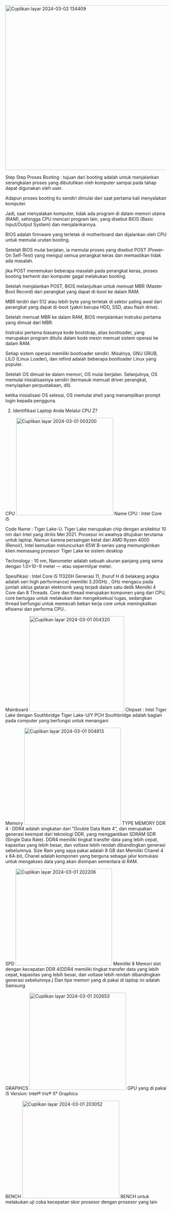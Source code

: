 <img width="512" alt="Cuplikan layar 2024-03-02 134409" src="https://github.com/rizkiyogatama27/SysOP24-3123521020/assets/160556478/2d49549e-3af9-4a3a-8ae6-6e77f1d4e4eb">

Step Step Proses Booting : 
tujuan dari booting adalah untuk menjalankan serangkaian proses yang dibutuhkan oleh komputer sampai pada tahap dapat digunakan oleh user.

Adapun proses booting itu sendiri dimulai dari saat pertama kali  menyalakan komputer.

Jadi, saat  menyalakan komputer, tidak ada program di dalam memori utama (RAM), sehingga CPU mencari program lain, yang disebut BIOS (Basic Input/Output System) dan menjalankannya.

BIOS adalah firmware yang terletak di motherboard dan dijalankan oleh CPU untuk memulai urutan booting.

Setelah BIOS mulai berjalan, ia memulai proses yang disebut POST (Power-On Self-Test) yang menguji semua perangkat keras dan memastikan tidak ada masalah. 

jika POST menemukan beberapa masalah pada perangkat keras, proses booting berhenti dan komputer gagal melakukan booting.

Setelah menjalankan POST, BIOS melanjutkan untuk memuat MBR (Master Boot Record) dari perangkat yang dapat di-boot ke dalam RAM.

MBR terdiri dari 512 atau lebih byte yang terletak di sektor paling awal dari perangkat yang dapat di-boot (yakni berupa HDD, SSD, atau flash drive).

Setelah memuat MBR ke dalam RAM, BIOS menjalankan instruksi pertama yang dimuat dari MBR.

Instruksi pertama biasanya kode bootstrap, alias bootloader, yang merupakan program ditulis dalam kode mesin memuat sistem operasi ke dalam RAM.

Setiap sistem operasi memiliki bootloader sendiri. Misalnya, GNU GRUB, LILO (Linux Loader), dan refind adalah beberapa bootloader Linux yang populer.

Setelah OS dimuat ke dalam memori, OS mulai berjalan. Selanjutnya, OS memulai inisialisasinya sendiri (termasuk memuat driver perangkat, menyiapkan perpustakaan, dll). 

ketika inisialisasi OS selesai, OS memulai shell yang menampilkan prompt login kepada pengguna.

2.	Identifikasi Laptop Anda Melalui CPU Z? 

CPU
<img width="303" alt="Cuplikan layar 2024-03-01 003200" src="https://github.com/rizkiyogatama27/SysOP24-3123521020/assets/160556478/e1862744-23ec-4b60-8ee4-27ecae3c9dc7">
Name CPU : Intel Core i5 

Code Name : Tiger Lake-U. Tiger Lake merupakan chip dengan arsitektur 10 nm dari Intel yang dirilis Mei 2021. Prosesor ini awalnya ditujukan terutama untuk laptop. Namun karena persaingan ketat dari AMD Ryzen 4000 (Renoir), Intel kemudian meluncurkan 65W B-series yang memungkinkan klien memasang prosesor Tiger Lake ke sistem desktop

Technology : 10 nm, Nanometer adalah sebuah ukuran panjang yang sama dengan 1.0×10−9 meter — atau sepermilyar meter.

Spesifikasi : Intel Core i5 11320H Generasi 11, (huruf H di belakang angka adalah seri high performance) memiliki 3.20GHz , GHz mengacu pada jumlah siklus getaran elektronik yang terjadi dalam satu detik
Memilki 4 Core dan 8 Threads. Core dan thread merupakan komponen yang dari CPU, core bertugas untuk melakukan dan mengeksekusi tugas, sedangkan thread berfungsi untuk memecah beban kerja core untuk meningkatkan efisiensi dan performa CPU..

Mainboard
<img width="296" alt="Cuplikan layar 2024-03-01 004320" src="https://github.com/rizkiyogatama27/SysOP24-3123521020/assets/160556478/417545ef-3d99-4a08-93f5-fde91f438958">
Chipset : Intel Tiger Lake dengan Southbridge Tiger Lake-U/Y PCH Southbridge adalah bagian pada computer yang berfungsi untuk menangani

Memory 
<img width="302" alt="Cuplikan layar 2024-03-01 004813" src="https://github.com/rizkiyogatama27/SysOP24-3123521020/assets/160556478/f5670ade-caa3-4e45-af1c-ea238876ed0a">
TYPE MEMORY DDR 4 : DDR4 adalah singkatan dari "Double Data Rate 4”, dan merupakan generasi keempat dari teknologi DDR, yang menggantikan SDRAM SDR (Single Data Rate). DDR4 memiliki tingkat transfer data yang lebih cepat, kapasitas yang lebih besar, dan voltase lebih rendah dibandingkan generasi sebelumnya.
Size Ram yang saya pakai adalah 8 GB dan Memiliki Chanel 4 x 64-bit, Chanel adalah komponen yang berguna sebagai jalur komukasi untuk mengakses data yang akan disimpan sementara di RAM.


SPD
<img width="301" alt="Cuplikan layar 2024-03-01 202206" src="https://github.com/rizkiyogatama27/SysOP24-3123521020/assets/160556478/26f96be0-7b6c-4ce9-bf99-d4ce6b3d1823">
Memiliki 8 Memori slot dengan kecepatan DDR 4(DDR4 memiliki tingkat transfer data yang lebih cepat, kapasitas yang lebih besar, dan voltase lebih rendah dibandingkan generasi sebelumnya.)
Dan tipe memori yang di pakai di laptop ini adalah Samsung


GRAPIHCS
<img width="302" alt="Cuplikan layar 2024-03-01 202653" src="https://github.com/rizkiyogatama27/SysOP24-3123521020/assets/160556478/a20901e0-a57f-441e-9079-452539a98667">
GPU yang di pakai i5 Version: Intel® Iris® Xᵉ Graphics 


BENCH
<img width="303" alt="Cuplikan layar 2024-03-01 203052" src="https://github.com/rizkiyogatama27/SysOP24-3123521020/assets/160556478/a04d08cd-158b-4d7b-886c-f866128c4676">
BENCH untuk melakukan uji coba kecepatan skor prosesor dengan prosesor yang lain 
